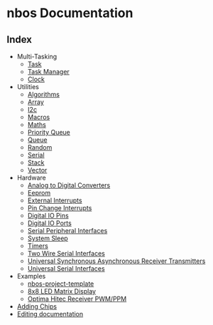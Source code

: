# nbos Documentation

## Index

* Multi-Tasking
    * [Task](src/task.hpp.md#task)
    * [Task Manager](src/taskmanager.hpp.md#task-manager)
    * [Clock](src/clock.hpp.md#clock)
* Utilities
    * [Algorithms](src/algorithm.hpp.md#algorithms)
    * [Array](src/array.hpp.md#array)
    * [I2c](src/i2c.hpp.md#i2c)
    * [Macros](src/macros.hpp.md#macros)
    * [Maths](src/math.hpp.md#maths)
    * [Priority Queue](src/priorityqueue.hpp.md#priority-queue)
    * [Queue](src/queue.hpp.md#queue)
    * [Random](src/random.hpp.md#random)
    * [Serial](src/serial.hpp.md#serial)
    * [Stack](src/stack.hpp.md#stack)
    * [Vector](src/vector.hpp.md#vector)
* Hardware
    * [Analog to Digital Converters](src/hardware/adc.hpp.md#analog-to-digital-converters)
    * [Eeprom](src/hardware/eeprom.hpp.md#eeprom)
    * [External Interrupts](src/hardware/exint.hpp.md#external-interrupts)
    * [Pin Change Interrupts](src/hardware/pcint.hpp.md#pin-change-interrupts)
    * [Digital IO Pins](src/hardware/pin.xpp.md#digital-io-pins)
    * [Digital IO Ports](src/hardware/port.hpp.md#digital-io-ports)
    * [Serial Peripheral Interfaces](src/hardware/spi.hpp.md#serial-peripheral-interfaces)
    * [System Sleep](src/hardware/sleep.hpp.md#system-sleep)
    * [Timers](src/hardware/timer.hpp.md#timers)
    * [Two Wire Serial Interfaces](src/hardware/twi.hpp.md#two-wire-serial-interfaces)
    * [Universal Synchronous Asynchronous Receiver Transmitters](src/hardware/usart.hpp.md#universal-synchronous-asynchronous-receiver-transmitters)
    * [Universal Serial Interfaces](src/hardware/usi.hpp.md#universal-serial-interfaces)
* Examples
    * [nbos-project-template](https://github.com/xenris/nbos-project-template)
    * [8x8 LED Matrix Display](https://github.com/xenris/led-matrix-display)
    * [Optima Hitec Receiver PWM/PPM](https://github.com/xenris/hitec-receiver)
* [Adding Chips](src/hardware/chip.hpp.md#adding-chips)
* [Editing documentation](docs.hpp.md#editing-documentation)
